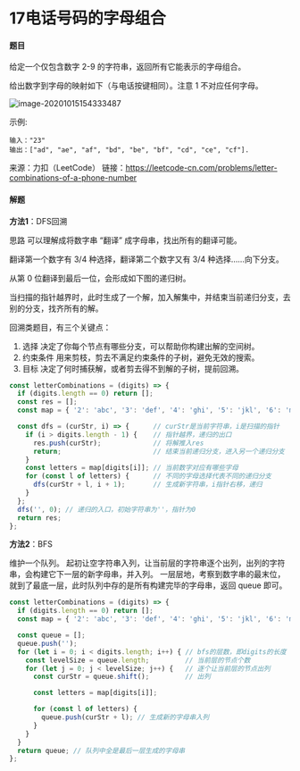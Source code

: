 # 17电话号码的字母组合

#### 题目

给定一个仅包含数字 2-9 的字符串，返回所有它能表示的字母组合。

给出数字到字母的映射如下（与电话按键相同）。注意 1 不对应任何字母。

![image-20201015154333487](C:\Users\WX\AppData\Roaming\Typora\typora-user-images\image-20201015154333487.png)

示例:

```
输入："23"
输出：["ad", "ae", "af", "bd", "be", "bf", "cd", "ce", "cf"].
```

来源：力扣（LeetCode）
链接：https://leetcode-cn.com/problems/letter-combinations-of-a-phone-number



#### 解题

**方法1**：DFS回溯

思路
可以理解成将数字串 “翻译” 成字母串，找出所有的翻译可能。

翻译第一个数字有 3/4 种选择，翻译第二个数字又有 3/4 种选择……向下分支。

从第 0 位翻译到最后一位，会形成如下图的递归树。

当扫描的指针越界时，此时生成了一个解，加入解集中，并结束当前递归分支，去别的分支，找齐所有的解。

回溯类题目，有三个关键点：

1. 选择
   决定了你每个节点有哪些分支，可以帮助你构建出解的空间树。
2. 约束条件
   用来剪枝，剪去不满足约束条件的子树，避免无效的搜索。
3. 目标
   决定了何时捕获解，或者剪去得不到解的子树，提前回溯。

```js
const letterCombinations = (digits) => {
  if (digits.length == 0) return [];
  const res = [];
  const map = { '2': 'abc', '3': 'def', '4': 'ghi', '5': 'jkl', '6': 'mno', '7': 'pqrs', '8': 'tuv', '9': 'wxyz' };

  const dfs = (curStr, i) => {      // curStr是当前字符串，i是扫描的指针
    if (i > digits.length - 1) {    // 指针越界，递归的出口
      res.push(curStr);             // 将解推入res
      return;                       // 结束当前递归分支，进入另一个递归分支
    }
    const letters = map[digits[i]]; // 当前数字对应有哪些字母
    for (const l of letters) {      // 不同的字母选择代表不同的递归分支
      dfs(curStr + l, i + 1);       // 生成新字符串，i指针右移，递归
    }
  };
  dfs('', 0); // 递归的入口，初始字符串为''，指针为0
  return res;
};
```

**方法2**：BFS

维护一个队列。
起初让空字符串入列，让当前层的字符串逐个出列，出列的字符串，会构建它下一层的新字母串，并入列。
一层层地，考察到数字串的最末位，就到了最底一层，此时队列中存的是所有构建完毕的字母串，返回 queue 即可。

```js
const letterCombinations = (digits) => {
  if (digits.length == 0) return [];
  const map = { '2': 'abc', '3': 'def', '4': 'ghi', '5': 'jkl', '6': 'mno', '7': 'pqrs', '8': 'tuv', '9': 'wxyz' };

  const queue = [];
  queue.push('');
  for (let i = 0; i < digits.length; i++) { // bfs的层数，即digits的长度
    const levelSize = queue.length;         // 当前层的节点个数
    for (let j = 0; j < levelSize; j++) {   // 逐个让当前层的节点出列
      const curStr = queue.shift();         // 出列

      const letters = map[digits[i]];       

      for (const l of letters) {
        queue.push(curStr + l); // 生成新的字母串入列
      }
    }
  }
  return queue; // 队列中全是最后一层生成的字母串
};
```

